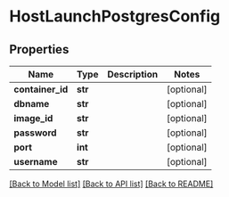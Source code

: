 # HostLaunchPostgresConfig

## Properties
Name | Type | Description | Notes
------------ | ------------- | ------------- | -------------
**container_id** | **str** |  | [optional] 
**dbname** | **str** |  | [optional] 
**image_id** | **str** |  | [optional] 
**password** | **str** |  | [optional] 
**port** | **int** |  | [optional] 
**username** | **str** |  | [optional] 

[[Back to Model list]](../README.md#documentation-for-models) [[Back to API list]](../README.md#documentation-for-api-endpoints) [[Back to README]](../README.md)


